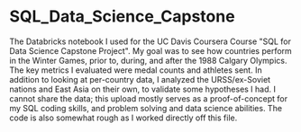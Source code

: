 # SQL_Data_Science_Capstone

The Databricks notebook I used for the UC Davis Coursera Course "SQL for Data Science Capstone Project". My goal was to see how countries perform in the Winter Games, prior to, during, and after the 1988 Calgary Olympics. The key metrics I evaluated were medal counts and athletes sent. In addition to looking at per-country data, I analyzed the URSS/ex-Soviet nations and East Asia on their own, to validate some hypotheses I had. I cannot share the data; this upload mostly serves as a proof-of-concept for my SQL coding skills, and problem solving and data science abilities. The code is also somewhat rough as I worked directly off this file.
